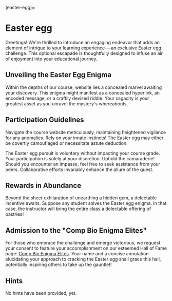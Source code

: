 (easter-egg)=
# Easter egg

Greetings!
We're thrilled to introduce an engaging endeavor that adds an element of intrigue to your learning experience---an exclusive Easter egg challenge.
This optional escapade is thoughtfully designed to infuse an air of enjoyment into your educational journey.

## Unveiling the Easter Egg Enigma

Within the depths of our course, website lies a concealed marvel awaiting your discovery.
This enigma might manifest as a concealed hyperlink, an encoded message, or a craftily devised riddle.
Your sagacity is your greatest asset as you unravel the mystery's whereabouts.

## Participation Guidelines

Navigate the course website meticulously, maintaining heightened vigilance for any anomalies.
Rely on your innate instincts!
The Easter egg may either be covertly camouflaged or necessitate astute deduction.

The Easter egg pursuit is voluntary without impacting your course grade.
Your participation is solely at your discretion.
Uphold the camaraderie!
Should you encounter an impasse, feel free to seek assistance from your peers.
Collaborative efforts invariably enhance the allure of the quest.

## Rewards in Abundance

Beyond the sheer exhilaration of unearthing a hidden gem, a delectable incentive awaits.
Suppose any student solves the Easter egg enigma.
In that case, the instructor will bring the entire class a delectable offering of pastries!

## Admission to the "Comp Bio Enigma Elites"

For those who embrace the challenge and emerge victorious, we request your consent to feature your accomplishment on our esteemed Hall of Fame page: [Comp Bio Enigma Elites](enigma-elites).
Your name and a concise annotation elucidating your approach to cracking the Easter egg shall grace this hall, potentially inspiring others to take up the gauntlet!

## Hints

No hints have been provided, yet.
